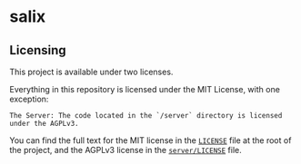 # salix

## Licensing

This project is available under two licenses.

Everything in this repository is licensed under the MIT License, with one exception:

    The Server: The code located in the `/server` directory is licensed under the AGPLv3.

You can find the full text for the MIT license in the [`LICENSE`](./LICENSE) file at the root of the project, and the AGPLv3 license in the [`server/LICENSE`](./server/LICENSE) file.

